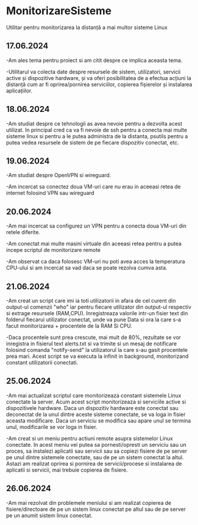 # MonitorizareSisteme
Utilitar pentru monitorizarea la distanță a mai multor sisteme Linux


## 17.06.2024

-Am ales tema pentru proiect si am citit despre ce implica aceasta tema.

-Utilitarul va colecta date despre resursele de sistem, utilizatori, servicii active și dispozitive hardware, și va oferi posibilitatea de a efectua acțiuni la distanță cum ar fi oprirea/pornirea serviciilor, copierea fișierelor și instalarea aplicațiilor.


## 18.06.2024

-Am studiat despre ce tehnologii as avea nevoie pentru a dezvolta acest utilizat. In principal cred ca va fi nevoie de ssh pentru a conecta mai multe sisteme linux si pentru a le putea administra de la distanta, psutils pentru a putea vedea resursele de sistem de pe fiecare dispozitiv conectat, etc.


## 19.06.2024

-Am studiat despre OpenVPN si wireguard.

-Am incercat sa conectez doua VM-uri care nu erau in aceeasi retea de internet folosind VPN sau wireguard


## 20.06.2024

-Am mai incercat sa configurez un VPN pentru a conecta doua VM-uri din retele diferite.

-Am conectat mai multe masini virtuale din aceeasi retea pentru a putea incepe scriptul de monitorizare remote

-Am observat ca daca folosesc VM-uri nu poti avea acces la temperatura CPU-ului si am incercat sa vad daca se poate rezolva cumva asta.


## 21.06.2024

-Am creat un script care imi ia toti utilizatorii in afara de cel curent din output-ul comenzii "who" iar pentru fiecare utilizator din output-ul respectiv si extrage resursele (RAM,CPU). Inregistreaza valorile intr-un fisier text din folderul fiecarui utilizator conectat, unde va pune Data si ora la care s-a facut monitorizarea + procentele de la RAM Si CPU. 

-Daca procentele sunt prea crescute, mai mult de 80%, rezultate se vor inregistra in fisierul text alerts.txt si va trimite si un mesaj de notificare folosind comanda "notify-send" la utilizatorul la care s-au gasit procentele prea mari. Acest script se va executa la infinit in background, monitorizand constant utilizatorii conectati.


## 25.06.2024

-Am mai actualizat scriptul care monitorizeaza constant sistemele Linux conectate la server. Acum acest script monitorizeaza si serviciile active si dispozitivele hardware. Daca un dispozitiv hardware este conectat sau deconectat de la unul dintre aceste sisteme conectate, se va loga in fisier aceasta modificare. Daca un serviciu se modifica sau apare unul se termina unul, modificarile se vor loga in fisier. 

-Am creat si un meniu pentru actiuni remote asupra sistemelor Linux conectate. In acest meniu vei putea sa pornesti/opresti un serviciu sau un proces, sa instalezi aplicatii sau servicii sau sa copiezi fisiere de pe server pe unul dintre sistemele conectate, sau de pe un sistem conectat la altul. Astazi am realizat oprirea si pornirea de servicii/procese si instalarea de aplicatii si servicii, mai trebuie copierea de fisiere.


## 26.06.2024

-Am mai rezolvat din problemele meniului si am realizat copierea de fisiere/directoare de pe un sistem linux conectat pe altul sau de pe server pe un anumit sistem linux conectat. 











